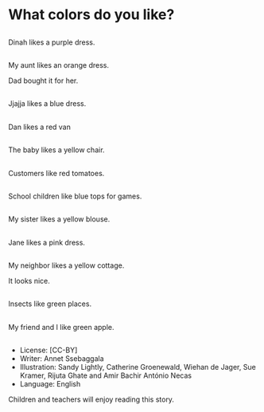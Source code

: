 # What colors do you like?

##
Dinah likes a purple
dress.

##
My aunt likes an orange
dress.

Dad bought it for her.

##
Jjajja likes a blue dress.

##
Dan likes a red van

##
The baby likes a yellow chair.

##
Customers like red tomatoes.

##
School children like blue tops for
games.

##
My sister likes a yellow
blouse.

##
Jane likes a pink dress.

##
My neighbor likes a yellow cottage.

It looks nice.

##
Insects like green places.

##
My friend and I like green apple.

##
* License: [CC-BY]
* Writer: Annet Ssebaggala
* Illustration: Sandy Lightly, Catherine Groenewald,
Wiehan de Jager, Sue Kramer, Rijuta Ghate and Amir
Bachir António Necas
* Language: English

Children and teachers will enjoy reading this story.
